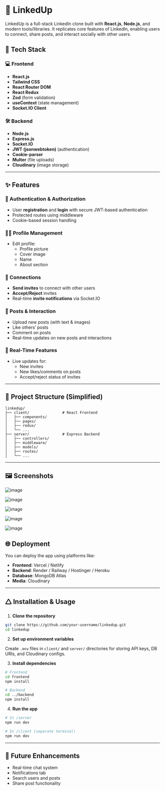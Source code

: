 # 🔗 LinkedUp

LinkedUp is a full-stack LinkedIn clone built with **React.js**, **Node.js**, and modern tools/libraries. It replicates core features of LinkedIn, enabling users to connect, share posts, and interact socially with other users.

## 🚀 Tech Stack

### 💻 Frontend
- **React.js**
- **Tailwind CSS**
- **React Router DOM**
- **React Redux**
- **Zod** (form validation)
- **useContext** (state management)
- **Socket.IO Client**

### 🛠 Backend
- **Node.js**
- **Express.js**
- **Socket.IO**
- **JWT (jsonwebtoken)** (authentication)
- **Cookie-parser**
- **Multer** (file uploads)
- **Cloudinary** (image storage)

---

## ✨ Features

### 👤 Authentication & Authorization
- User **registration** and **login** with secure JWT-based authentication
- Protected routes using middleware
- Cookie-based session handling

### 🧑‍💼 Profile Management
- Edit profile:
  - Profile picture
  - Cover image
  - Name
  - About section

### 🤝 Connections
- **Send invites** to connect with other users
- **Accept/Reject** invites
- Real-time **invite notifications** via Socket.IO

### 📝 Posts & Interaction
- Upload new posts (with text & images)
- Like others’ posts
- Comment on posts
- Real-time updates on new posts and interactions

### 📡 Real-Time Features
- Live updates for:
  - New invites
  - New likes/comments on posts
  - Accept/reject status of invites

---

## 📁 Project Structure (Simplified)

```
linkedup/
├── client/               # React Frontend
│   ├── components/
│   ├── pages/
│   ├── redux/
│   └── ...
├── server/               # Express Backend
│   ├── controllers/
│   ├── middleware/
│   ├── models/
│   ├── routes/
│   └── ...
```

---

## 🖼️ Screenshots
![image](https://github.com/user-attachments/assets/aecedb67-a650-4879-9237-09efe27476a1)

![image](https://github.com/user-attachments/assets/b81d48aa-85de-421d-bd63-66e8a19129e7)

![image](https://github.com/user-attachments/assets/60cf7d07-6aba-4bbb-849a-82b23bf5c0ed)

![image](https://github.com/user-attachments/assets/5138192c-89cd-43a2-b98b-d1382c6ceca4)

![image](https://github.com/user-attachments/assets/c3aca731-bc97-4efd-8a47-70f80077f786)


## 🌐 Deployment

You can deploy the app using platforms like:
- **Frontend**: Vercel / Netlify
- **Backend**: Render / Railway / Hostinger / Heroku
- **Database**: MongoDB Atlas
- **Media**: Cloudinary

---

## 🛆 Installation & Usage

1. **Clone the repository**

```bash
git clone https://github.com/your-username/linkedup.git
cd linkedup
```

2. **Set up environment variables**

Create `.env` files in `client/` and `server/` directories for storing API keys, DB URIs, and Cloudinary configs.

3. **Install dependencies**

```bash
# Frontend
cd frontend
npm install

# Backend
cd ../backend
npm install
```

4. **Run the app**

```bash
# In /server
npm run dev

# In /client (separate terminal)
npm run dev
```

---

## 🧪 Future Enhancements
- Real-time chat system
- Notifications tab
- Search users and posts
- Share post functionality


